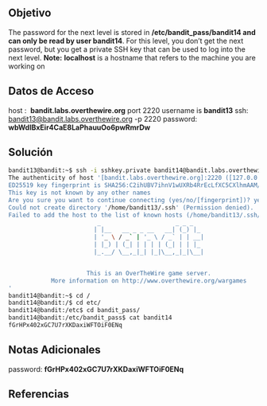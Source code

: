 ## Objetivo
The password for the next level is stored in **/etc/bandit_pass/bandit14 and can only be read by user bandit14**. For this level, you don’t get the next password, but you get a private SSH key that can be used to log into the next level. **Note:** **localhost** is a hostname that refers to the machine you are working on
## Datos de Acceso
host :  **bandit.labs.overthewire.org** port 2220
username is **bandit13**
ssh:  bandit13@bandit.labs.overthewire.org -p 2220
password: **wbWdlBxEir4CaE8LaPhauuOo6pwRmrDw**
## Solución

``` bash
bandit13@bandit:~$ ssh -i sshkey.private bandit14@bandit.labs.overthewire.org -p 2220
The authenticity of host '[bandit.labs.overthewire.org]:2220 ([127.0.0.1]:2220)' can't be established.
ED25519 key fingerprint is SHA256:C2ihUBV7ihnV1wUXRb4RrEcLfXC5CXlhmAAM/urerLY.
This key is not known by any other names
Are you sure you want to continue connecting (yes/no/[fingerprint])? yes
Could not create directory '/home/bandit13/.ssh' (Permission denied).
Failed to add the host to the list of known hosts (/home/bandit13/.ssh/known_hosts).
                         _                     _ _ _
                        | |__   __ _ _ __   __| (_) |_
                        | '_ \ / _` | '_ \ / _` | | __|
                        | |_) | (_| | | | | (_| | | |_
                        |_.__/ \__,_|_| |_|\__,_|_|\__|


                      This is an OverTheWire game server.
            More information on http://www.overthewire.org/wargames
'
bandit14@bandit:~$ cd /
bandit14@bandit:/$ cd etc/
bandit14@bandit:/etc$ cd bandit_pass/
bandit14@bandit:/etc/bandit_pass$ cat bandit14
fGrHPx402xGC7U7rXKDaxiWFTOiF0ENq
```

## Notas Adicionales

password: **fGrHPx402xGC7U7rXKDaxiWFTOiF0ENq**


## Referencias